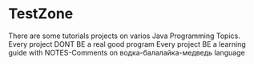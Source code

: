 # TestZone
There are some tutorials projects on varios Java Programming Topics.
Every project DONT BE a real good program 
Every project BE a learning guide with NOTES-Comments on водка-балалайка-медведь language
